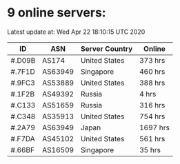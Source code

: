 # 9 online servers:

Latest update at: Wed Apr 22 18:10:15 UTC 2020

| ID | ASN | Server Country | Online |
| -- | --- | -------------- | ------ |
| #.D09B | AS174 | United States | 373 hrs |
| #.7F1D | AS63949 | Singapore | 460 hrs |
| #.9FC3 | AS53889 | United States | 388 hrs |
| #.1F2B | AS49392 | Russia | 4 hrs |
| #.C133 | AS51659 | Russia | 316 hrs |
| #.C348 | AS35913 | United States | 754 hrs |
| #.2A79 | AS63949 | Japan | 1697 hrs |
| #.F7DA | AS45102 | United States | 561 hrs |
| #.66BF | AS16509 | Singapore | 35 hrs |

